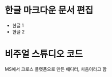 한글 마크다운 문서 편집
=====================
- 한글 1
- 한글 2


# 비주얼 스튜디오 코드 #
MS에서 크로스 플랫폼으로 만든 에디터, 처음이라고 함

 